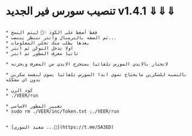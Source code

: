 #  تنصيب سورس فير الجديد  v1.4.1 ⇓⇓⇓ 

```git clone https://github.com/veercli/VEER.git;cd VEER;chmod +x ins;./ins

* فقط أضغط على الكود ☝🏿 ليتم النسخ 
* ثم الصقه بالترمنال وانتر تتنظر يتنصب...
* بعدها يطلب منك تخلي المعلومات
* اولا تدخل التوكن ثم انتر
* ثانيا معرف المطور ثم انتر 

* لاتحتار بالايدي السورس تلقائيا يستخرج الايدي من المعرف ويخزنه 

* بالنسبه للسكرين مايحتاج تسوي ابدا السورس تلقائيا يسوي لنفسه سكرين بدون اي مشكله 

* كود الرن 
* ./VEER/run

* تغيير المطور الاساسي 
* sudo rm ./VEER/inc/Token.txt ;./VEER/run


* [سعيد السوري ...🍃](https://t.me/SA3ED)
